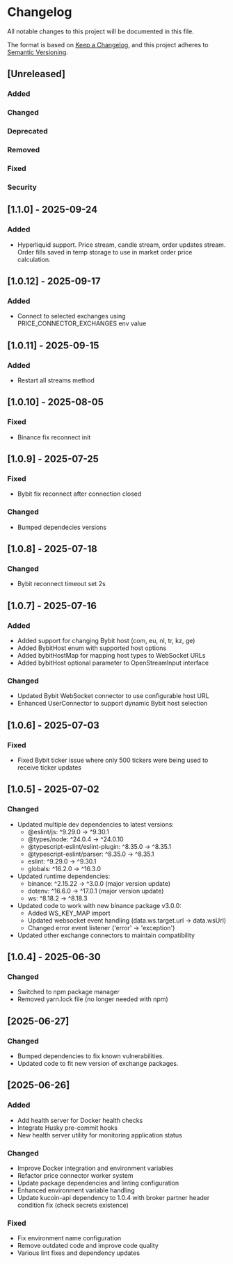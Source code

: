# Changelog

All notable changes to this project will be documented in this file.

The format is based on [Keep a Changelog](https://keepachangelog.com/en/1.0.0/),
and this project adheres to [Semantic Versioning](https://semver.org/spec/v2.0.0.html).

## [Unreleased]

### Added

### Changed

### Deprecated

### Removed

### Fixed

### Security

## [1.1.0] - 2025-09-24

### Added
- Hyperliquid support. Price stream, candle stream, order updates stream. Order fills saved in temp storage to use in market order price calculation. 

## [1.0.12] - 2025-09-17

### Added
- Connect to selected exchanges using PRICE_CONNECTOR_EXCHANGES env value

## [1.0.11] - 2025-09-15

### Added
- Restart all streams method

## [1.0.10] - 2025-08-05

### Fixed
- Binance fix reconnect init

## [1.0.9] - 2025-07-25

### Fixed
- Bybit fix reconnect after connection closed

### Changed
- Bumped dependecies versions

## [1.0.8] - 2025-07-18

### Changed
- Bybit reconnect timeout set 2s

## [1.0.7] - 2025-07-16

### Added
- Added support for changing Bybit host (com, eu, nl, tr, kz, ge)
- Added BybitHost enum with supported host options
- Added bybitHostMap for mapping host types to WebSocket URLs
- Added bybitHost optional parameter to OpenStreamInput interface

### Changed
- Updated Bybit WebSocket connector to use configurable host URL
- Enhanced UserConnector to support dynamic Bybit host selection

## [1.0.6] - 2025-07-03

### Fixed
- Fixed Bybit ticker issue where only 500 tickers were being used to receive ticker updates

## [1.0.5] - 2025-07-02

### Changed
- Updated multiple dev dependencies to latest versions:
  - @eslint/js: ^9.29.0 → ^9.30.1
  - @types/node: ^24.0.4 → ^24.0.10
  - @typescript-eslint/eslint-plugin: ^8.35.0 → ^8.35.1
  - @typescript-eslint/parser: ^8.35.0 → ^8.35.1
  - eslint: ^9.29.0 → ^9.30.1
  - globals: ^16.2.0 → ^16.3.0
- Updated runtime dependencies:
  - binance: ^2.15.22 → ^3.0.0 (major version update)
  - dotenv: ^16.6.0 → ^17.0.1 (major version update)
  - ws: ^8.18.2 → ^8.18.3
- Updated code to work with new binance package v3.0.0:
  - Added WS_KEY_MAP import
  - Updated websocket event handling (data.ws.target.url → data.wsUrl)
  - Changed error event listener ('error' → 'exception')
- Updated other exchange connectors to maintain compatibility

## [1.0.4] - 2025-06-30

### Changed
- Switched to npm package manager
- Removed yarn.lock file (no longer needed with npm)

## [2025-06-27]

### Changed
- Bumped dependencies to fix known vulnerabilities.
- Updated code to fit new version of exchange packages.

## [2025-06-26]

### Added
- Add health server for Docker health checks
- Integrate Husky pre-commit hooks
- New health server utility for monitoring application status

### Changed
- Improve Docker integration and environment variables
- Refactor price connector worker system
- Update package dependencies and linting configuration
- Enhanced environment variable handling
- Update kucoin-api dependency to 1.0.4 with broker partner header condition fix (check secrets existence)

### Fixed
- Fix environment name configuration
- Remove outdated code and improve code quality
- Various lint fixes and dependency updates
